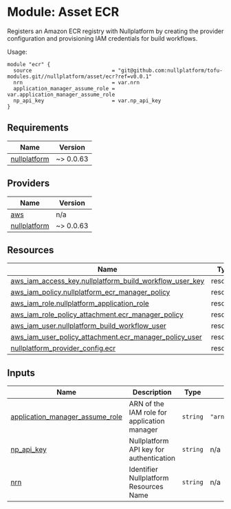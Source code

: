# Module: Asset ECR

Registers an Amazon ECR registry with Nullplatform by creating the provider configuration and provisioning IAM credentials for build workflows.

Usage:


```
module "ecr" {
  source                          = "git@github.com:nullplatform/tofu-modules.git//nullplatform/asset/ecr?ref=v0.0.1"
  nrn                             = var.nrn
  application_manager_assume_role = var.application_manager_assume_role
  np_api_key                      = var.np_api_key
}
```

<!-- BEGIN_TF_DOCS -->
## Requirements

| Name | Version |
|------|---------|
| <a name="requirement_nullplatform"></a> [nullplatform](#requirement\_nullplatform) | ~> 0.0.63 |

## Providers

| Name | Version |
|------|---------|
| <a name="provider_aws"></a> [aws](#provider\_aws) | n/a |
| <a name="provider_nullplatform"></a> [nullplatform](#provider\_nullplatform) | ~> 0.0.63 |

## Resources

| Name | Type |
|------|------|
| [aws_iam_access_key.nullplatform_build_workflow_user_key](https://registry.terraform.io/providers/hashicorp/aws/latest/docs/resources/iam_access_key) | resource |
| [aws_iam_policy.nullplatform_ecr_manager_policy](https://registry.terraform.io/providers/hashicorp/aws/latest/docs/resources/iam_policy) | resource |
| [aws_iam_role.nullplatform_application_role](https://registry.terraform.io/providers/hashicorp/aws/latest/docs/resources/iam_role) | resource |
| [aws_iam_role_policy_attachment.ecr_manager_policy](https://registry.terraform.io/providers/hashicorp/aws/latest/docs/resources/iam_role_policy_attachment) | resource |
| [aws_iam_user.nullplatform_build_workflow_user](https://registry.terraform.io/providers/hashicorp/aws/latest/docs/resources/iam_user) | resource |
| [aws_iam_user_policy_attachment.ecr_manager_policy_user](https://registry.terraform.io/providers/hashicorp/aws/latest/docs/resources/iam_user_policy_attachment) | resource |
| [nullplatform_provider_config.ecr](https://registry.terraform.io/providers/nullplatform/nullplatform/latest/docs/resources/provider_config) | resource |

## Inputs

| Name | Description | Type | Default | Required |
|------|-------------|------|---------|:--------:|
| <a name="input_application_manager_assume_role"></a> [application\_manager\_assume\_role](#input\_application\_manager\_assume\_role) | ARN of the IAM role for application manager | `string` | `"arn:aws:iam::283477532906:role/application_manager"` | no |
| <a name="input_np_api_key"></a> [np\_api\_key](#input\_np\_api\_key) | Nullplatform API key for authentication | `string` | n/a | yes |
| <a name="input_nrn"></a> [nrn](#input\_nrn) | Identifier Nullplatform Resources Name | `string` | n/a | yes |
<!-- END_TF_DOCS -->
